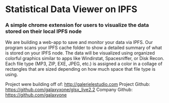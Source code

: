 
# Statistical Data Viewer on IPFS

### A simple chrome extension for users to visualize the data stored on their local IPFS node



We are building a web-app to save and monitor your data via IPFS. Our program scans your IPFS cache folder to show a detailed summary of what is stored on your IPFS node. The data will be visualized using organized colorful graphics similar to apps like Windirstat, Spacesniffer, or Disk Recon. Each file type (MP3, ZIP, EXE, JPEG, etc.) is assigned a color in a collage of rectangles that are sized depending on how much space that file type is using. 

Project were building off of: http://galerielestudio.com
Project Github: https://github.com/galaxyxone/glsx_live2.2
Company Github: https://github.com/galaxyone



